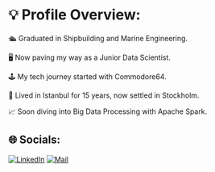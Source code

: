 # 💡 Profile Overview:
🛳️ Graduated in Shipbuilding and Marine Engineering.

🖥️ Now paving my way as a Junior Data Scientist.

🕹️ My tech journey started with Commodore64.

📍 Lived in Istanbul for 15 years, now settled in Stockholm.

📈 Soon diving into Big Data Processing with Apache Spark.


## 🌐 Socials:
[![LinkedIn](https://img.shields.io/badge/LinkedIn-%230077B5.svg?logo=linkedin&logoColor=white)](https://www.linkedin.com/in/seyitozdol//) [![Mail](https://img.shields.io/badge/mail-to-blue)](mailto:seyitb.ozdol@gmail.com) 
